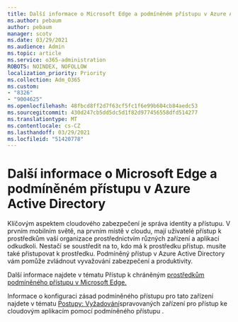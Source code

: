 ```yaml
---
title: Další informace o Microsoft Edge a podmíněném přístupu v Azure Active Directory
ms.author: pebaum
author: pebaum
manager: scotv
ms.date: 03/29/2021
ms.audience: Admin
ms.topic: article
ms.service: o365-administration
ROBOTS: NOINDEX, NOFOLLOW
localization_priority: Priority
ms.collection: Adm_O365
ms.custom:
- "8326"
- "9004625"
ms.openlocfilehash: 48fbcd8ff2d7f63cf5fc1f6e99b604cb84aedc53
ms.sourcegitcommit: 430d247cb5dd5dc5d1f82d977456558dfd514277
ms.translationtype: MT
ms.contentlocale: cs-CZ
ms.lasthandoff: 03/29/2021
ms.locfileid: "51420778"
---
```

# <a name="learn-about-microsoft-edge-and-conditional-access-in-azure-active-directory"></a>Další informace o Microsoft Edge a podmíněném přístupu v Azure Active Directory

Klíčovým aspektem cloudového zabezpečení je správa identity a přístupu. V prvním mobilním světě, na prvním místě v cloudu, mají uživatelé přístup k prostředkům vaší organizace prostřednictvím různých zařízení a aplikací odkudkoli. Nestačí se soustředit na to, kdo má k prostředku přístup. musíte také přistupovat k prostředku. Podmíněný přístup v Azure Active Directory vám pomůže zvládnout vyvažování zabezpečení a produktivity.

Další informace najdete v tématu Přístup k chráněným [prostředkům podmíněného přístupu v Microsoft Edge.](https://go.microsoft.com/fwlink/?linkid=2152158)

Informace o konfiguraci zásad podmíněného přístupu pro tato zařízení najdete v tématu [Postupy: Vyžadování](https://go.microsoft.com/fwlink/?linkid=2137682)spravovaných zařízení pro přístup ke cloudovým aplikacím pomocí podmíněného přístupu .